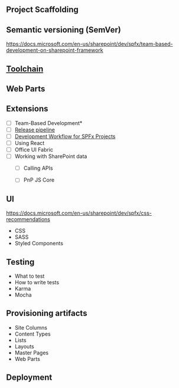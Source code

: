 ## Project Scaffolding


## Semantic versioning (SemVer)
https://docs.microsoft.com/en-us/sharepoint/dev/spfx/team-based-development-on-sharepoint-framework

## [Toolchain](https://docs.microsoft.com/en-us/sharepoint/dev/spfx/toolchain/sharepoint-framework-toolchain)

## Web Parts
## Extensions

  - [ ] Team-Based Development*
  - [ ] [Release pipeline](https://www.eliostruyf.com/configure-a-build-and-release-pipeline-for-your-sharepoint-framework-solution-deployments/)
  - [ ] [Development Workflow for SPFx Projects](./development-workflow-spfx-projects.md)
  - [ ] Using React
  - [ ] Office UI Fabric
  - [ ] Working with SharePoint data
    - [ ] Calling APIs
    - [ ] PnP JS Core



## UI
https://docs.microsoft.com/en-us/sharepoint/dev/spfx/css-recommendations
  * CSS
  * SASS
  * Styled Components

## Testing
  * What to test
  * How to write tests
  * Karma
  * Mocha

## Provisioning artifacts
  * Site Columns
  * Content Types
  * Lists
  * Layouts
  * Master Pages
  * Web Parts

## Deployment